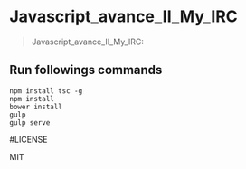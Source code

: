 # Javascript_avance_II_My_IRC

> Javascript_avance_II_My_IRC:

## Run followings commands
```
npm install tsc -g
npm install
bower install
gulp
gulp serve
```

#LICENSE

MIT
